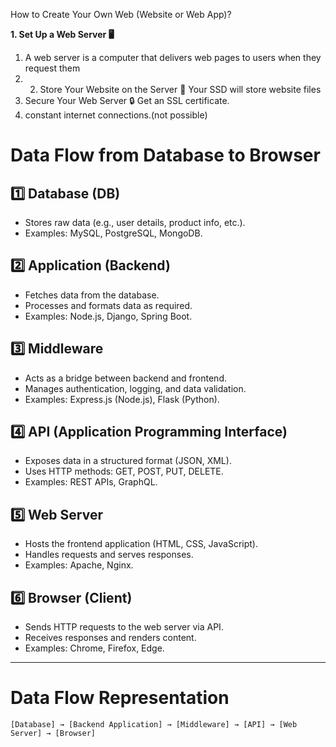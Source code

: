 How to Create Your Own Web (Website or Web App)?

**1. Set Up a Web Server 🖥️**
1. A web server is a computer that delivers web pages to users when they request them
2. 2. Store Your Website on the Server 💾 Your SSD will store website files
3. Secure Your Web Server 🔒 Get an SSL certificate.
4. constant internet connections.(not possible)

# Data Flow from Database to Browser

## 1️⃣ Database (DB)
- Stores raw data (e.g., user details, product info, etc.).
- Examples: MySQL, PostgreSQL, MongoDB.

## 2️⃣ Application (Backend)
- Fetches data from the database.
- Processes and formats data as required.
- Examples: Node.js, Django, Spring Boot.

## 3️⃣ Middleware
- Acts as a bridge between backend and frontend.
- Manages authentication, logging, and data validation.
- Examples: Express.js (Node.js), Flask (Python).

## 4️⃣ API (Application Programming Interface)
- Exposes data in a structured format (JSON, XML).
- Uses HTTP methods: GET, POST, PUT, DELETE.
- Examples: REST APIs, GraphQL.

## 5️⃣ Web Server
- Hosts the frontend application (HTML, CSS, JavaScript).
- Handles requests and serves responses.
- Examples: Apache, Nginx.

## 6️⃣ Browser (Client)
- Sends HTTP requests to the web server via API.
- Receives responses and renders content.
- Examples: Chrome, Firefox, Edge.

---

# **Data Flow Representation**
```plaintext
[Database] → [Backend Application] → [Middleware] → [API] → [Web Server] → [Browser]


